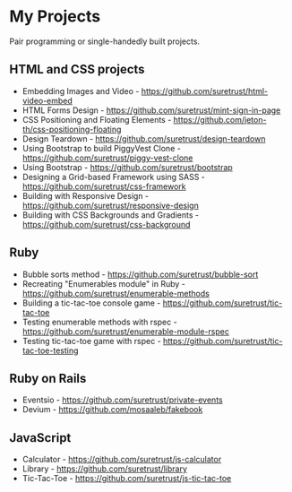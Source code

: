 # My Projects
Pair programming or single-handedly built projects.

## HTML and CSS projects
- Embedding Images and Video - https://github.com/suretrust/html-video-embed
- HTML Forms Design - https://github.com/suretrust/mint-sign-in-page
- CSS Positioning and Floating Elements - https://github.com/jeton-th/css-positioning-floating
- Design Teardown - https://github.com/suretrust/design-teardown
- Using Bootstrap to build PiggyVest Clone - https://github.com/suretrust/piggy-vest-clone
- Using Bootstrap - https://github.com/suretrust/bootstrap
- Designing a Grid-based Framework using SASS - https://github.com/suretrust/css-framework
- Building with Responsive Design - https://github.com/suretrust/responsive-design
- Building with CSS Backgrounds and Gradients - https://github.com/suretrust/css-background

## Ruby
- Bubble sorts method - https://github.com/suretrust/bubble-sort
- Recreating "Enumerables module" in Ruby - https://github.com/suretrust/enumerable-methods
- Building a tic-tac-toe console game - https://github.com/suretrust/tic-tac-toe
- Testing enumerable methods with rspec - https://github.com/suretrust/enumerable-module-rspec
- Testing tic-tac-toe game with rspec - https://github.com/suretrust/tic-tac-toe-testing

## Ruby on Rails
- Eventsio - https://github.com/suretrust/private-events
- Devium - https://github.com/mosaaleb/fakebook

## JavaScript
- Calculator - https://github.com/suretrust/js-calculator
- Library - https://github.com/suretrust/library
- Tic-Tac-Toe - https://github.com/suretrust/js-tic-tac-toe

